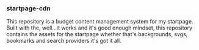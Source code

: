 ### startpage-cdn
This repository is a budget content management system for my startpage. Built with the, well...it works and it's good enough mindset,
this repository contains the assets for the startpage whether that's backgrounds, svgs, bookmarks and search providers it's got it all.
